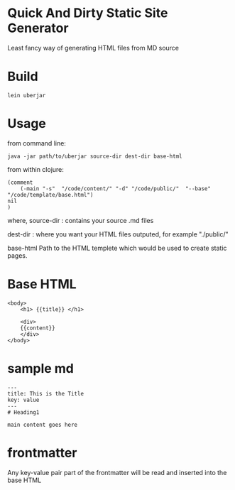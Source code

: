 # Quick And Dirty Static Site Generator

Least fancy way of generating HTML files from MD source

# Build

````lein uberjar````

# Usage
from command line:

````
java -jar path/to/uberjar source-dir dest-dir base-html

````

from within clojure:

```` 
(comment 
    (-main "-s"  "/code/content/" "-d" "/code/public/"  "--base" "/code/template/base.html")
nil
)
````
where,
source-dir : contains your source .md files

dest-dir : where you want your HTML files outputed, for example "./public/"

base-html Path to the HTML templete which would be used to create static pages.


# Base HTML

````
<body>
    <h1> {{title}} </h1>

    <div>
    {{content}}
    </div>
</body>

````
# sample md

```` 
---
title: This is the Title
key: value
---
# Heading1

main content goes here
````


# frontmatter
Any key-value pair part of the frontmatter will be read and inserted into the base HTML
